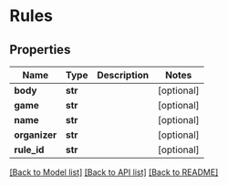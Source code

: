 # Rules

## Properties
Name | Type | Description | Notes
------------ | ------------- | ------------- | -------------
**body** | **str** |  | [optional] 
**game** | **str** |  | [optional] 
**name** | **str** |  | [optional] 
**organizer** | **str** |  | [optional] 
**rule_id** | **str** |  | [optional] 

[[Back to Model list]](../README.md#documentation-for-models) [[Back to API list]](../README.md#documentation-for-api-endpoints) [[Back to README]](../README.md)


